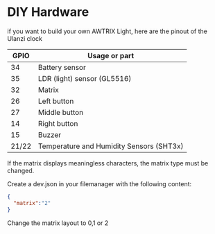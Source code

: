 # DIY Hardware

if you want to build your own AWTRIX Light, here are the pinout of the Ulanzi clock  
  

| GPIO  | Usage or part                                 |
|-------|-----------------------------------------------|
| 34    | Battery sensor                                |
| 35    | LDR (light) sensor (GL5516)                   |
| 32    | Matrix                                        |
| 26    | Left button                                   |
| 27    | Middle button                                 |
| 14    | Right button                                  |
| 15    | Buzzer                                        |
| 21/22 | Temperature and Humidity Sensors (SHT3x)      |

If the matrix displays meaningless characters, the matrix type must be changed.

Create a dev.json in your filemanager with the following content:

```json
{
  "matrix":"2"
}
```

Change the matrix layout to 0,1 or 2